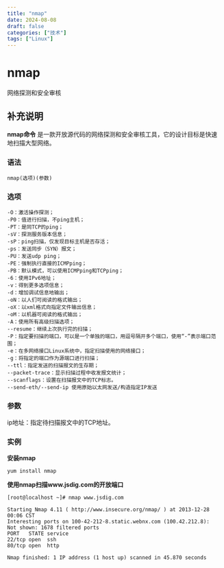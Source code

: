 ```yaml
---
title: "nmap"
date: 2024-08-08
draft: false
categories: ["技术"]
tags: ["Linux"]
---
```

nmap
===

网络探测和安全审核

## 补充说明

**nmap命令** 是一款开放源代码的网络探测和安全审核工具，它的设计目标是快速地扫描大型网络。

###  语法 

```shell
nmap(选项)(参数)
```

###  选项 

```shell
-O：激活操作探测；
-P0：值进行扫描，不ping主机；
-PT：是同TCP的ping；
-sV：探测服务版本信息；
-sP：ping扫描，仅发现目标主机是否存活；
-ps：发送同步（SYN）报文；
-PU：发送udp ping；
-PE：强制执行直接的ICMPping；
-PB：默认模式，可以使用ICMPping和TCPping；
-6：使用IPv6地址；
-v：得到更多选项信息；
-d：增加调试信息地输出；
-oN：以人们可阅读的格式输出；
-oX：以xml格式向指定文件输出信息；
-oM：以机器可阅读的格式输出；
-A：使用所有高级扫描选项；
--resume：继续上次执行完的扫描；
-P：指定要扫描的端口，可以是一个单独的端口，用逗号隔开多个端口，使用“-”表示端口范围；
-e：在多网络接口Linux系统中，指定扫描使用的网络接口；
-g：将指定的端口作为源端口进行扫描；
--ttl：指定发送的扫描报文的生存期；
--packet-trace：显示扫描过程中收发报文统计；
--scanflags：设置在扫描报文中的TCP标志。
--send-eth/--send-ip 使用原始以太网发送/构造指定IP发送
```

###  参数 

ip地址：指定待扫描报文中的TCP地址。

###  实例 

 **安装nmap** 

```shell
yum install nmap
```

 **使用nmap扫描www.jsdig.com的开放端口** 

```shell
[root@localhost ~]# nmap www.jsdig.com

Starting Nmap 4.11 ( http://www.insecure.org/nmap/ ) at 2013-12-28 00:06 CST
Interesting ports on 100-42-212-8.static.webnx.com (100.42.212.8):
Not shown: 1678 filtered ports
PORT   STATE service
22/tcp open  ssh
80/tcp open  http

Nmap finished: 1 IP address (1 host up) scanned in 45.870 seconds
```




